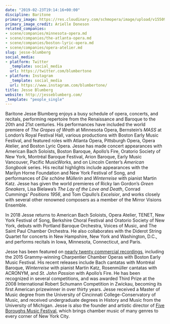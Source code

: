 ```yaml
---
date: "2019-02-23T19:14:16+00:00"
discipline: Baritone
primary_image: https://res.cloudinary.com/schmopera/image/upload/v1550949086/media/2019/02/JesseBlumberg.jpg
primary_image_credit: Arielle Doneson
related_companies:
- scene/companies/minnesota-opera.md
- scene/companies/the-atlanta-opera.md
- scene/companies/boston-lyric-opera.md
- scene/companies/opera-atelier.md
slug: jesse-blumberg
social_media:
- platform: Twitter
  _template: social_media
  url: https://twitter.com/blumbertone
- platform: Instagram
  _template: social_media
  url: https://www.instagram.com/blumbertone/
title: Jesse Blumberg
website: http://jesseblumberg.com/
_template: "people_single"
---
```

Baritone Jesse Blumberg enjoys a busy schedule of opera, concerts, and recitals, performing repertoire from the Renaissance and Baroque to the 20th and 21st centuries. His performances have included the world premiere of _The Grapes of Wrath_ at Minnesota Opera, Bernstein’s _MASS_ at London’s Royal Festival Hall, various productions with Boston Early Music Festival, and featured roles with Atlanta Opera, Pittsburgh Opera, Opera Atelier, and Boston Lyric Opera. Jesse has made concert appearances with American Bach Soloists, Boston Baroque, Apollo’s Fire, Oratorio Society of New York, Montréal Baroque Festival, Arion Baroque, Early Music Vancouver, Pacific MusicWorks, and on Lincoln Center’s _American Songbook_ series. His recital highlights include appearances with the Marilyn Horne Foundation and New York Festival of Song, and performances of _Die schöne Müllerin_ and _Winterreise_ with pianist Martin Katz. Jesse has given the world premieres of Ricky Ian Gordon’s _Green Sneakers_, Lisa Bielawa’s _The Lay of the Love and Death_, Conrad Cummings’ _Positions 1956_, and Tom Cipullo’s _Excelsior_, and works closely with several other renowned composers as a member of the Mirror Visions Ensemble.

In 2018 Jesse returns to American Bach Soloists, Opera Atelier, TENET, New York Festival of Song, Berkshire Choral Festival and Oratorio Society of New York, debuts with Portland Baroque Orchestra, Voices of Music, and The Saint Paul Chamber Orchestra. He also collaborates with the Diderot String Quartet for concerts in New Hampshire, New York and Washington, D.C., and performs recitals in Iowa, Minnesota, Connecticut, and Paris.

Jesse has been featured on [nearly twenty commercial recordings](http://jesseblumberg.com/media/), including the 2015 Grammy-winning Charpentier Chamber Operas with Boston Early Music Festival. His recent releases include Bach cantatas with Montréal Baroque, _Winterreise_ with pianist Martin Katz, Rosenmüller cantatas with ACRONYM, and _St. John Passion_ with Apollo’s Fire. He has been recognized in several competitions, and was awarded Third Prize at the 2008 International Robert Schumann Competition in Zwickau, becoming its first American prizewinner in over thirty years. Jesse received a Master of Music degree from the University of Cincinnati College-Conservatory of Music, and received undergraduate degrees in History and Music from the University of Michigan. Jesse is also the founder and artistic director of [Five Boroughs Music Festival](http://5bmf.org/), which brings chamber music of many genres to every corner of New York City.
